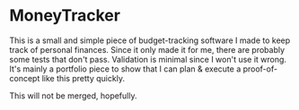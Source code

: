 # MoneyTracker

This is a small and simple piece of budget-tracking software I made to keep track of personal finances. Since it only made it for me, there are probably some tests that don't pass. Validation is minimal since I won't use it wrong. It's mainly a portfolio piece to show that I can plan & execute a proof-of-concept like this pretty quickly.

This will not be merged, hopefully.
